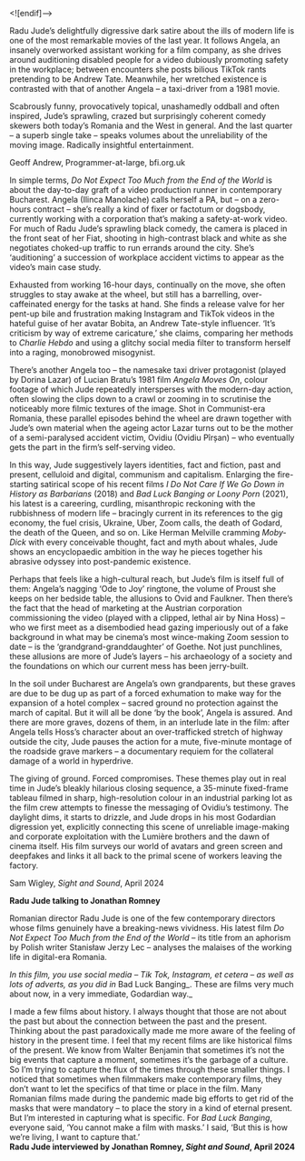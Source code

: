 
<![endif]-->

Radu Jude’s delightfully digressive dark satire about the ills of modern life is one of the most remarkable movies of the last year. It follows Angela, an insanely overworked assistant working for a film company, as she drives around auditioning disabled people for a video dubiously promoting safety in the workplace; between encounters she posts bilious TikTok rants pretending to be Andrew Tate. Meanwhile, her wretched existence is contrasted with that of another Angela – a taxi-driver from a 1981 movie.

Scabrously funny, provocatively topical, unashamedly oddball and often inspired, Jude’s sprawling, crazed but surprisingly coherent comedy skewers both today’s Romania and the West in general. And the last quarter – a superb single take – speaks volumes about the unreliability of the moving image. Radically insightful entertainment.

Geoff Andrew, Programmer-at-large, bfi.org.uk

In simple terms, _Do Not Expect Too Much from the End of the World_ is about the day-to-day graft of a video production runner in contemporary Bucharest. Angela (Ilinca Manolache) calls herself a PA, but – on a zero-hours contract – she’s really a kind of fixer or factotum or dogsbody, currently working with a corporation that’s making a safety-at-work video. For much of Radu Jude’s sprawling black comedy, the camera is placed in the front seat of her Fiat, shooting in high-contrast black and white as she negotiates choked-up traffic to run errands around the city. She’s ‘auditioning’ a succession of workplace accident victims to appear as the video’s main case study.

Exhausted from working 16-hour days, continually on the move, she often struggles to stay awake at the wheel, but still has a barrelling, over-caffeinated energy for the tasks at hand. She finds a release valve for her pent-up bile and frustration making Instagram and TikTok videos in the hateful guise of her avatar Bobita, an Andrew Tate-style influencer. ‘It’s criticism by way of extreme caricature,’ she claims, comparing her methods to _Charlie Hebdo_ and using a glitchy social media filter to transform herself into a raging, monobrowed misogynist.

There’s another Angela too – the namesake taxi driver protagonist (played by Dorina Lazar) of Lucian Bratu’s 1981 film _Angela Moves On_, colour footage of which Jude repeatedly intersperses with the modern-day action, often slowing the clips down to a crawl or zooming in to scrutinise the noticeably more filmic textures of the image. Shot in Communist-era Romania, these parallel episodes behind the wheel are drawn together with Jude’s own material when the ageing actor Lazar turns out to be the mother of a semi-paralysed accident victim, Ovidiu (Ovidiu Pîrșan) – who eventually gets the part in the firm’s self-serving video.

In this way, Jude suggestively layers identities, fact and fiction, past and present, celluloid and digital, communism and capitalism. Enlarging the fire-starting satirical scope of his recent films _I Do Not Care If We Go Down in History as Barbarians_ (2018) and _Bad Luck Banging or Loony Porn_ (2021), his latest is a careering, curdling, misanthropic reckoning with the rubbishness of modern life – bracingly current in its references to the gig economy, the fuel crisis, Ukraine, Uber, Zoom calls, the death of Godard, the death of the Queen, and so on. Like Herman Melville cramming _Moby-Dick_ with every conceivable thought, fact and myth about whales, Jude shows an encyclopaedic ambition in the way he pieces together his abrasive odyssey into post-pandemic existence.

Perhaps that feels like a high-cultural reach, but Jude’s film is itself full of them: Angela’s nagging ‘Ode to Joy’ ringtone, the volume of Proust she keeps on her bedside table, the allusions to Ovid and Faulkner. Then there’s the fact that the head of marketing at the Austrian corporation commissioning the video (played with a clipped, lethal air by Nina Hoss) – who we first meet as a disembodied head gazing imperiously out of a fake background in what may be cinema’s most wince-making Zoom session to date – is the ‘grandgrand-granddaughter’ of Goethe. Not just punchlines, these allusions are more of Jude’s layers – his archaeology of a society and the foundations on which our current mess has been jerry-built.

In the soil under Bucharest are Angela’s own grandparents, but these graves are due to be dug up as part of a forced exhumation to make way for the expansion of a hotel complex – sacred ground no protection against the march of capital. But it will all be done ‘by the book’, Angela is assured. And there are more graves, dozens of them, in an interlude late in the film: after Angela tells Hoss’s character about an over-trafficked stretch of highway outside the city, Jude pauses the action for a mute, five-minute montage of the roadside grave markers – a documentary requiem for the collateral damage of a world in hyperdrive.

The giving of ground. Forced compromises. These themes play out in real time in Jude’s bleakly hilarious closing sequence, a 35-minute fixed-frame tableau filmed in sharp, high-resolution colour in an industrial parking lot as the film crew attempts to finesse the messaging of Ovidiu’s testimony. The daylight dims, it starts to drizzle, and Jude drops in his most Godardian digression yet, explicitly connecting this scene of unreliable image-making and corporate exploitation with the Lumière brothers and the dawn of cinema itself. His film surveys our world of avatars and green screen and deepfakes and links it all back to the primal scene of workers leaving the factory.

Sam Wigley, _Sight and Sound_, April 2024

**Radu Jude talking to Jonathan Romney**

Romanian director Radu Jude is one of the few contemporary directors whose films genuinely have a breaking-news vividness. His latest film _Do Not Expect Too Much from the End of the World_ – its title from an aphorism by Polish writer Stanisław Jerzy Lec – analyses the malaises of the working life in digital-era Romania.

_In this film, you use social media – Tik Tok, Instagram, et cetera – as well as lots of adverts, as you did in_ Bad Luck Banging_. These are films very much about now, in a very immediate, Godardian way._

I made a few films about history. I always thought that those are not about the past but about the connection between the past and the present. Thinking about the past paradoxically made me more aware of the feeling of history in the present time. I feel that my recent films are like historical films of the present. We know from Walter Benjamin that sometimes it’s not the big events that capture a moment, sometimes it’s the garbage of a culture. So I’m trying to capture the flux of the times through these smaller things. I noticed that sometimes when filmmakers make contemporary films, they don’t want to let the specifics of that time or place in the film. Many Romanian films made during the pandemic made big efforts to get rid of the masks that were mandatory – to place the story in a kind of eternal present. But I’m interested in capturing what is specific. For _Bad Luck Banging_, everyone said, ‘You cannot make a film with masks.’ I said, ‘But this is how we’re living, I want to capture that.’  
**Radu Jude interviewed by Jonathan Romney, _Sight and Sound_, April 2024**  
<br>

<!--stackedit_data:
eyJoaXN0b3J5IjpbMTQxMTYwOTQ3NV19
-->
